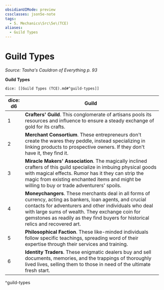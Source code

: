 ```yaml
---
obsidianUIMode: preview
cssclasses: json5e-note
tags:
  - 5. Mechanics\Src\5e\(TCE)
aliases:
  - Guild Types
---
```

# Guild Types
*Source: Tasha's Cauldron of Everything p. 93* 

**Guild Types**

`dice: [[Guild Types (TCE).md#^guild-types]]`

| dice: d6 | Guild |
|----------|-------|
| 1 | **Crafters' Guild**. This conglomerate of artisans pools its resources and influence to ensure a steady exchange of gold for its crafts. |
| 2 | **Merchant Consortium**. These entrepreneurs don't create the wares they peddle, instead specializing in linking products to prospective owners. If they don't have it, they find it. |
| 3 | **Miracle Makers' Association**. The magically inclined crafters of this guild specialize in imbuing physical goods with magical effects. Rumor has it they can strip the magic from existing enchanted items and might be willing to buy or trade adventurers' spoils. |
| 4 | **Moneychangers**. These merchants deal in all forms of currency, acting as bankers, loan agents, and crucial contacts for adventurers and other individuals who deal with large sums of wealth. They exchange coin for gemstones as readily as they find buyers for historical relics and recovered art. |
| 5 | **Philosophical Faction**. These like-minded individuals follow specific teachings, spreading word of their expertise through their services and training. |
| 6 | **Identity Traders**. These enigmatic dealers buy and sell documents, memories, and the trappings of thoroughly lived lives, selling them to those in need of the ultimate fresh start. |
^guild-types
